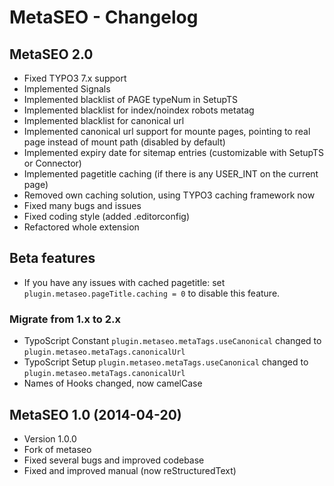 # MetaSEO - Changelog

## MetaSEO 2.0

- Fixed TYPO3 7.x support
- Implemented Signals
- Implemented blacklist of PAGE typeNum in SetupTS
- Implemented blacklist for index/noindex robots metatag
- Implemented blacklist for canonical url
- Implemented canonical url support for mounte pages, pointing to real page instead of mount path (disabled by default)
- Implemented expiry date for sitemap entries (customizable with SetupTS or Connector)
- Implemented pagetitle caching (if there is any USER_INT on the current page)
- Removed own caching solution, using TYPO3 caching framework now
- Fixed many bugs and issues
- Fixed coding style (added .editorconfig)
- Refactored whole extension

## Beta features

- If you have any issues with cached pagetitle: set `plugin.metaseo.pageTitle.caching = 0` to disable this feature.

### Migrate from 1.x to 2.x

- TypoScript Constant `plugin.metaseo.metaTags.useCanonical` changed to `plugin.metaseo.metaTags.canonicalUrl`
- TypoScript Setup    `plugin.metaseo.metaTags.useCanonical` changed to `plugin.metaseo.metaTags.canonicalUrl`
- Names of Hooks changed, now camelCase


## MetaSEO 1.0 (2014-04-20)

- Version 1.0.0
- Fork of metaseo
- Fixed several bugs and improved codebase
- Fixed and improved manual (now reStructuredText)

